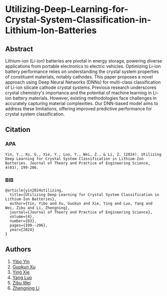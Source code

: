 # Utilizing-Deep-Learning-for-Crystal-System-Classification-in-Lithium-Ion-Batteries



## Abstract
Lithium-ion (Li-ion) batteries are pivotal in energy storage, powering diverse applications from portable electronics to electric vehicles. Optimizing Li-ion battery performance relies on understanding the crystal system properties of constituent materials, notably cathodes. This paper proposes a novel approach using Deep Neural Networks (DNNs) for multi-class classification of Li-ion silicate cathode crystal systems. Previous research underscores crystal chemistry's importance and the potential of machine learning in Li-ion battery materials. However, existing methodologies face challenges in accurately capturing material complexities. Our DNN-based model aims to address these limitations, offering improved predictive performance for crystal system classification.

## Citation
### APA
```
Yin, Y., Xu, G., Xie, Y., Luo, Y., Wei, Z., & Li, Z. (2024). Utilizing Deep Learning for Crystal System Classification in Lithium-Ion Batteries. Journal of Theory and Practice of Engineering Science, 4(03), 199-206.
```

### BIB
```
@article{yin2024utilizing,
  title={Utilizing Deep Learning for Crystal System Classification in Lithium-Ion Batteries},
  author={Yin, Yibo and Xu, Guokun and Xie, Ying and Luo, Yang and Wei, Zibu and Li, Zhengning},
  journal={Journal of Theory and Practice of Engineering Science},
  volume={4},
  number={03},
  pages={199--206},
  year={2024}
}
```
## Authors
1. [Yibo Yin](https://github.com/yincodeman) 
2. [Guokun Xu](https://github.com/Matthewave)
3. [Ying Xie](https://github.com/Florax1218)
4. [Yang Luo](https://github.com/LuoYangDxx)
5. [Zibu Wei](https://github.com/dominik024)
6. [Zhengning Li](https://github.com/jim9586)
